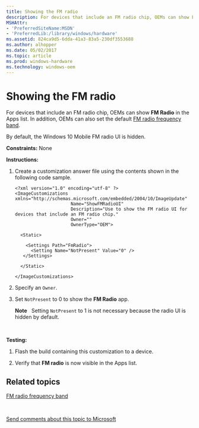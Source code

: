 ```yaml
---
title: Showing the FM radio
description: For devices that include an FM radio chip, OEMs can show FM Radio in the Apps list.
MSHAttr:
- 'PreferredSiteName:MSDN'
- 'PreferredLib:/library/windows/hardware'
ms.assetid: 824ca9d5-6dda-41a3-83a5-230df3553688
ms.author: alhopper
ms.date: 05/02/2017
ms.topic: article
ms.prod: windows-hardware
ms.technology: windows-oem
---
```


# Showing the FM radio


For devices that include an FM radio chip, OEMs can show **FM Radio** in the Apps list. In addition, OEMs can also set the default [FM radio frequency band](fm-radio-frequency-band.md).

By default, the Windows 10 Mobile FM radio UI is hidden.

<a href="" id="constraints---none"></a>**Constraints:** None  

<a href="" id="instructions-"></a>**Instructions:**  
1.  Create a customization answer file using the contents shown in the following code sample.

    ``` syntax
    <?xml version="1.0" encoding="utf-8" ?>  
    <ImageCustomizations xmlns="http://schemas.microsoft.com/embedded/2004/10/ImageUpdate"  
                         Name="ShowFMRadioUI"  
                         Description="Use to show the FM radio UI for devices that include an FM radio chip."  
                         Owner=""  
                         OwnerType="OEM"> 
      
      <Static>  

        <Settings Path="FmRadio">  
          <Setting Name="NotPresent" Value="0" /> 
       </Settings>  

      </Static>

    </ImageCustomizations>
    ```

2.  Specify an `Owner`.

3.  Set `NotPresent` to 0 to show the **FM Radio** app.

    **Note**  
    Setting `NotPresent` to 1 is not necessary because the radio UI is hidden by default.

     

<a href="" id="testing-"></a>**Testing:**  
1.  Flash the build containing this customization to a device.

2.  Verify that **FM radio** is now visible in the Apps list.

## Related topics


[FM radio frequency band](fm-radio-frequency-band.md)

 

[Send comments about this topic to Microsoft](mailto:wsddocfb@microsoft.com?subject=Documentation%20feedback%20%5Bp_phCustomization\p_phCustomization%5D:%20Showing%20the%20FM%20radio%20%20RELEASE:%20%289/7/2016%29&body=%0A%0APRIVACY%20STATEMENT%0A%0AWe%20use%20your%20feedback%20to%20improve%20the%20documentation.%20We%20don't%20use%20your%20email%20address%20for%20any%20other%20purpose,%20and%20we'll%20remove%20your%20email%20address%20from%20our%20system%20after%20the%20issue%20that%20you're%20reporting%20is%20fixed.%20While%20we're%20working%20to%20fix%20this%20issue,%20we%20might%20send%20you%20an%20email%20message%20to%20ask%20for%20more%20info.%20Later,%20we%20might%20also%20send%20you%20an%20email%20message%20to%20let%20you%20know%20that%20we've%20addressed%20your%20feedback.%0A%0AFor%20more%20info%20about%20Microsoft's%20privacy%20policy,%20see%20http://privacy.microsoft.com/default.aspx. "Send comments about this topic to Microsoft")





